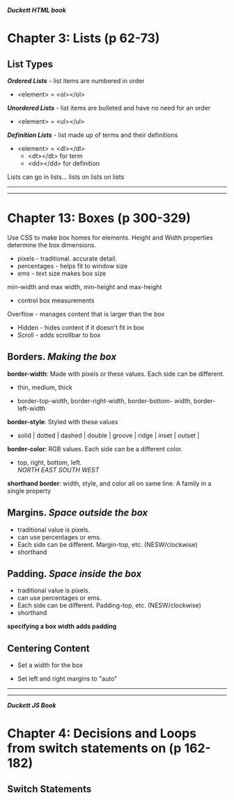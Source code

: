 ***Duckett HTML book***

# Chapter 3: Lists (p 62-73)

## List Types

***Ordered Lists*** - list items are numbered in order

- \<element> = \<ol>\</ol>

***Unordered Lists*** - list items are bulleted and have no need for an order

- \<element> = \<ul>\</ul>

***Definition Lists*** - list made up of terms and their definitions

- \<element> = \<dl>\</dl>
  - \<dt>\</dt> for term
  - \<dd>\</dd> for definition 

Lists can go in lists... lists on lists on lists
____________
______________

# Chapter 13: Boxes (p 300-329)

Use CSS to make box homes for elements. Height and Width properties determine the box dimensions.

- pixels - traditional. accurate detail. 
- percentages - helps fit to window size
- ems - text size makes box size

min-width and max width, min-height and max-height

- control box measurements

Overflow - manages content that is larger than the box

- Hidden - hides content if it doesn't fit in box
- Scroll -  adds scrollbar to box

## Borders. _Making the box_

**border-width**: Made with pixels or these values. Each side can be different.

- thin, medium, thick

- border-top-width, border-right-width, border-bottom- width, border-left-width

**border-style**: Styled with these values

- solid | dotted | dashed | double | groove | ridge | inset | outset |

**border-color**: RGB values. Each side can be a different color.
  
- top, right, bottom, left.  
_NORTH EAST SOUTH WEST_
  
**shorthand border**: width, style, and color all on same line. A family in a single property

## Margins. _Space outside the box_

- traditional value is pixels.
- can use percentages or ems.
- Each side can be different. Margin-top, etc. (NESW/clockwise)
- shorthand

## Padding. _Space inside the box_

- traditional value is pixels.
- can use percentages or ems.
- Each side can be different. Padding-top, etc. (NESW/clockwise)
- shorthand

**specifying a box width adds padding**

## Centering Content

- Set a width for the box

- Set left and right margins to "auto"

___
___
***Duckett JS Book***

# Chapter 4: Decisions and Loops from switch statements on (p 162-182)

## Switch Statements

